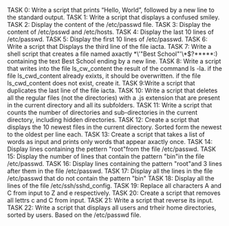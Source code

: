 TASK 0: Write a script that prints “Hello, World”, followed by a new line to the standard output.
TASK 1: Write a script that displays a confused smiley.
TASK 2: Display the content of the /etc/passwd file.
TASK 3: Display the content of /etc/psswd and /etc/hosts.
TASK 4: Display the last 10 lines of /etc/passwd.
TASK 5: Display the first 10 lines of /etc/passwd.
TASK 6: Write a script that Displays the third line of the file iacta.
TASK 7: Write a shell script that creates a file named axactly \*\\'"Best School"\'\\*$\?\*\*\*\*\*:) containing the text Best School ending by a new line.
TASK 8: Write a script that writes into the file ls_cw_content the result of the command ls -la. if the file ls_cwd_content already exixts, it should be overwritten. if the file ls_cwd_content does not exist, create it.
TASK 9:Write a script that duplicates the last line of the file iacta.
TASK 10: Write a script that deletes all the regular files (not the directories) with a .js extension that are present in the current directory and all its subfolders.
TASK 11: Write a script that counts the number of directories and sub-directories in the current directory, including hidden directories.
TASK 12: Create a script that displays the 10 newest files in the current directory. Sorted form the newest to the oldest per line each.
TASK 13: Create a script that takes a list of words as input and prints only words that appear axactly once.
TASK 14: Display lines containing the pettern "root"from the file /etc/passwd.
TASK 15: Display the number of lines that contain the pattern "bin"in the file /etc/passwd.
TASK 16: Display lines containing the pattern "root"and 3 lines after them in the file /etc/passwd.
TASK 17: Display all the lines in the file /etc/passwd that do not contain the pattern "bin"
TASK 18: Display all the lines of the file /etc/ssh/sshd_config.
TASK 19: Replace all characters A and C from input to Z and e respectively.
TASK 20: Create a script that removes all lettrs c and C from input.
TASK 21: Write a script that reverse its input.
TASK 22: Write a script that displays all users and trheir home directories, sorted by users. 	Based on the /etc/passwd file.

